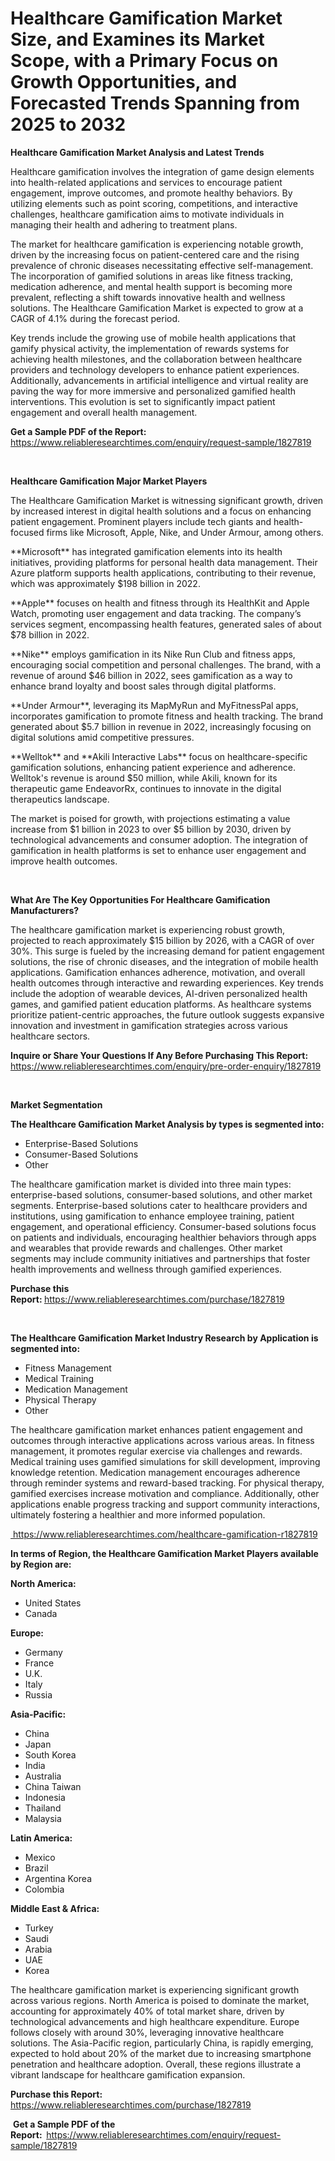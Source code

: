 <p><h1>Healthcare Gamification Market Size, and Examines its Market Scope, with a Primary Focus on Growth Opportunities, and Forecasted Trends Spanning from 2025 to 2032</h1></p><p><strong>Healthcare Gamification Market Analysis and Latest Trends</strong></p>
<p><p>Healthcare gamification involves the integration of game design elements into health-related applications and services to encourage patient engagement, improve outcomes, and promote healthy behaviors. By utilizing elements such as point scoring, competitions, and interactive challenges, healthcare gamification aims to motivate individuals in managing their health and adhering to treatment plans.</p><p>The market for healthcare gamification is experiencing notable growth, driven by the increasing focus on patient-centered care and the rising prevalence of chronic diseases necessitating effective self-management. The incorporation of gamified solutions in areas like fitness tracking, medication adherence, and mental health support is becoming more prevalent, reflecting a shift towards innovative health and wellness solutions. The Healthcare Gamification Market is expected to grow at a CAGR of 4.1% during the forecast period.</p><p>Key trends include the growing use of mobile health applications that gamify physical activity, the implementation of rewards systems for achieving health milestones, and the collaboration between healthcare providers and technology developers to enhance patient experiences. Additionally, advancements in artificial intelligence and virtual reality are paving the way for more immersive and personalized gamified health interventions. This evolution is set to significantly impact patient engagement and overall health management.</p></p>
<p><strong>Get a Sample PDF of the Report:&nbsp;</strong> <a href="https://www.reliableresearchtimes.com/enquiry/request-sample/1827819?utm_campaign=3061&utm_medium=2&utm_source=Github&utm_content=ia&utm_term=13042025&utm_id=healthcare-gamification">https://www.reliableresearchtimes.com/enquiry/request-sample/1827819</a></p>
<p>&nbsp;</p>
<p><strong>Healthcare Gamification Major Market Players</strong></p>
<p><p>The Healthcare Gamification Market is witnessing significant growth, driven by increased interest in digital health solutions and a focus on enhancing patient engagement. Prominent players include tech giants and health-focused firms like Microsoft, Apple, Nike, and Under Armour, among others.</p><p>**Microsoft** has integrated gamification elements into its health initiatives, providing platforms for personal health data management. Their Azure platform supports health applications, contributing to their revenue, which was approximately $198 billion in 2022. </p><p>**Apple** focuses on health and fitness through its HealthKit and Apple Watch, promoting user engagement and data tracking. The company’s services segment, encompassing health features, generated sales of about $78 billion in 2022.</p><p>**Nike** employs gamification in its Nike Run Club and fitness apps, encouraging social competition and personal challenges. The brand, with a revenue of around $46 billion in 2022, sees gamification as a way to enhance brand loyalty and boost sales through digital platforms.</p><p>**Under Armour**, leveraging its MapMyRun and MyFitnessPal apps, incorporates gamification to promote fitness and health tracking. The brand generated about $5.7 billion in revenue in 2022, increasingly focusing on digital solutions amid competitive pressures.</p><p>**Welltok** and **Akili Interactive Labs** focus on healthcare-specific gamification solutions, enhancing patient experience and adherence. Welltok's revenue is around $50 million, while Akili, known for its therapeutic game EndeavorRx, continues to innovate in the digital therapeutics landscape.</p><p>The market is poised for growth, with projections estimating a value increase from $1 billion in 2023 to over $5 billion by 2030, driven by technological advancements and consumer adoption. The integration of gamification in health platforms is set to enhance user engagement and improve health outcomes.</p></p>
<p>&nbsp;</p>
<p><strong>What Are The Key Opportunities For Healthcare Gamification Manufacturers?</strong></p>
<p><p>The healthcare gamification market is experiencing robust growth, projected to reach approximately $15 billion by 2026, with a CAGR of over 30%. This surge is fueled by the increasing demand for patient engagement solutions, the rise of chronic diseases, and the integration of mobile health applications. Gamification enhances adherence, motivation, and overall health outcomes through interactive and rewarding experiences. Key trends include the adoption of wearable devices, AI-driven personalized health games, and gamified patient education platforms. As healthcare systems prioritize patient-centric approaches, the future outlook suggests expansive innovation and investment in gamification strategies across various healthcare sectors.</p></p>
<p><strong>Inquire or Share Your Questions If Any Before Purchasing This Report:</strong> <a href="https://www.reliableresearchtimes.com/enquiry/pre-order-enquiry/1827819?utm_campaign=3061&utm_medium=2&utm_source=Github&utm_content=ia&utm_term=13042025&utm_id=healthcare-gamification">https://www.reliableresearchtimes.com/enquiry/pre-order-enquiry/1827819</a></p>
<p>&nbsp;</p>
<p><strong>Market Segmentation</strong></p>
<p><strong>The Healthcare Gamification Market Analysis by types is segmented into:</strong></p>
<p><ul><li>Enterprise-Based Solutions</li><li>Consumer-Based Solutions</li><li>Other</li></ul></p>
<p><p>The healthcare gamification market is divided into three main types: enterprise-based solutions, consumer-based solutions, and other market segments. Enterprise-based solutions cater to healthcare providers and institutions, using gamification to enhance employee training, patient engagement, and operational efficiency. Consumer-based solutions focus on patients and individuals, encouraging healthier behaviors through apps and wearables that provide rewards and challenges. Other market segments may include community initiatives and partnerships that foster health improvements and wellness through gamified experiences.</p></p>
<p><strong>Purchase this Report:&nbsp;</strong><a href="https://www.reliableresearchtimes.com/purchase/1827819?utm_campaign=3061&utm_medium=2&utm_source=Github&utm_content=ia&utm_term=13042025&utm_id=healthcare-gamification">https://www.reliableresearchtimes.com/purchase/1827819</a></p>
<p>&nbsp;</p>
<p><strong>The Healthcare Gamification Market Industry Research by Application is segmented into:</strong></p>
<p><ul><li>Fitness Management</li><li>Medical Training</li><li>Medication Management</li><li>Physical Therapy</li><li>Other</li></ul></p>
<p><p>The healthcare gamification market enhances patient engagement and outcomes through interactive applications across various areas. In fitness management, it promotes regular exercise via challenges and rewards. Medical training uses gamified simulations for skill development, improving knowledge retention. Medication management encourages adherence through reminder systems and reward-based tracking. For physical therapy, gamified exercises increase motivation and compliance. Additionally, other applications enable progress tracking and support community interactions, ultimately fostering a healthier and more informed population.</p></p>
<p><a href="https://www.reliableresearchtimes.com/healthcare-gamification-r1827819?utm_campaign=3061&utm_medium=2&utm_source=Github&utm_content=ia&utm_term=13042025&utm_id=healthcare-gamification">&nbsp;https://www.reliableresearchtimes.com/healthcare-gamification-r1827819</a></p>
<p><strong>In terms of Region, the Healthcare Gamification Market Players available by Region are:</strong></p>
<p>
    <p> <strong> North America: </strong>
        <ul>
            <li>United States</li>
            <li>Canada</li>
        </ul>
        </p> 
    <p> <strong> Europe: </strong>
        <ul>
            <li>Germany</li>
            <li>France</li>
            <li>U.K.</li>
            <li>Italy</li>
            <li>Russia</li>
        </ul>
        </p> 
    <p> <strong> Asia-Pacific: </strong>
        <ul>
            <li>China</li>
            <li>Japan</li>
            <li>South Korea</li>
            <li>India</li>
            <li>Australia</li>
            <li>China Taiwan</li>
            <li>Indonesia</li>
            <li>Thailand</li>
            <li>Malaysia</li>
        </ul>
        </p> 
    <p> <strong> Latin America: </strong>
        <ul>
            <li>Mexico</li>
            <li>Brazil</li>
            <li>Argentina Korea</li>
            <li>Colombia</li>
        </ul>
        </p> 
    <p> <strong> Middle East & Africa: </strong>
        <ul>
            <li>Turkey</li>
            <li>Saudi</li>
            <li>Arabia</li>
            <li>UAE</li>
            <li>Korea</li>
        </ul>
    </p>
    </p>
<p><p>The healthcare gamification market is experiencing significant growth across various regions. North America is poised to dominate the market, accounting for approximately 40% of total market share, driven by technological advancements and high healthcare expenditure. Europe follows closely with around 30%, leveraging innovative healthcare solutions. The Asia-Pacific region, particularly China, is rapidly emerging, expected to hold about 20% of the market due to increasing smartphone penetration and healthcare adoption. Overall, these regions illustrate a vibrant landscape for healthcare gamification expansion.</p></p>
<p><strong>Purchase this Report: </strong><a href="https://www.reliableresearchtimes.com/purchase/1827819?utm_campaign=3061&utm_medium=2&utm_source=Github&utm_content=ia&utm_term=13042025&utm_id=healthcare-gamification">https://www.reliableresearchtimes.com/purchase/1827819</a></p>
<p>&nbsp;<strong>Get a Sample PDF of the Report:&nbsp;&nbsp;</strong><a href="https://www.reliableresearchtimes.com/enquiry/request-sample/1827819?utm_campaign=3061&utm_medium=2&utm_source=Github&utm_content=ia&utm_term=13042025&utm_id=healthcare-gamification">https://www.reliableresearchtimes.com/enquiry/request-sample/1827819</a></p>
<p><strong></strong></p>
<p><p></p><p></p><p></p></p>